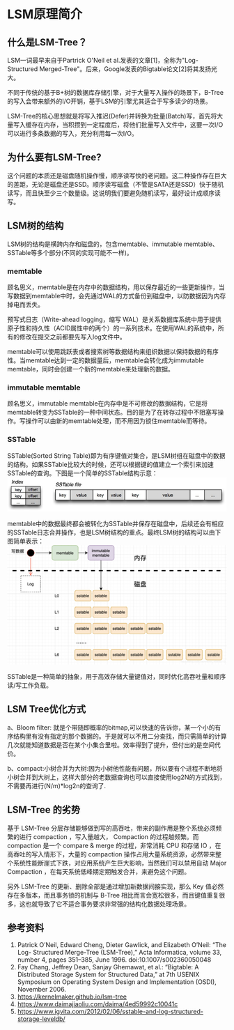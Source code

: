 # LSM原理简介

## 什么是LSM-Tree？

LSM一词最早来自于Partrick O'Neil et al.发表的文章[1]，全称为"Log-Structured Merged-Tree"。后来，Google发表的Bigtable论文[2]将其发扬光大。

不同于传统的基于B+树的数据库存储引擎，对于大量写入操作的场景下，B-Tree的写入会带来额外的I/O开销，基于LSM的引擎尤其适合于写多读少的场景。

LSM-Tree的核心思想就是将写入推迟(Defer)并转换为批量(Batch)写，首先将大量写入缓存在内存，当积攒到一定程度后，将他们批量写入文件中，这要一次I/O可以进行多条数据的写入，充分利用每一次I/O。

## 为什么要有LSM-Tree?

这个问题的本质还是磁盘随机操作慢，顺序读写快的老问题。这二种操作存在巨大的差距，无论是磁盘还是SSD。顺序读写磁盘（不管是SATA还是SSD）快于随机读写，而且快至少三个数量级。这说明我们要避免随机读写，最好设计成顺序读写。

## LSM树的结构

LSM树的结构是横跨内存和磁盘的，包含memtable、immutable memtable、SSTable等多个部分(不同的实现可能不一样)。

### memtable

顾名思义，memtable是在内存中的数据结构，用以保存最近的一些更新操作，当写数据到memtable中时，会先通过WAL的方式备份到磁盘中，以防数据因为内存掉电而丢失。

预写式日志（Write-ahead logging，缩写 WAL）是关系数据库系统中用于提供原子性和持久性（ACID属性中的两个）的一系列技术。在使用WAL的系统中，所有的修改在提交之前都要先写入log文件中。

memtable可以使用跳跃表或者搜索树等数据结构来组织数据以保持数据的有序性。当memtable达到一定的数据量后，memtable会转化成为immutable memtable，同时会创建一个新的memtable来处理新的数据。

### immutable memtable

顾名思义，immutable memtable在内存中是不可修改的数据结构，它是将memtable转变为SSTable的一种中间状态。目的是为了在转存过程中不阻塞写操作。写操作可以由新的memtable处理，而不用因为锁住memtable而等待。

### SSTable

SSTable(Sorted String Table)即为有序键值对集合，是LSM树组在磁盘中的数据的结构。如果SSTable比较大的时候，还可以根据键的值建立一个索引来加速SSTable的查询。下图是一个简单的SSTable结构示意：
![1](images/xsstable.png.pagespeed.ic.IkMoqaKZX9.jpg)

memtable中的数据最终都会被转化为SSTable并保存在磁盘中，后续还会有相应的SSTable日志合并操作，也是LSM树结构的重点。最终LSM树的结构可以由下图简单表示：
![2](images/20200724205934221.png)

SSTable是一种简单的抽象，用于高效存储大量键值对，同时优化高吞吐量和顺序读/写工作负载。

## LSM Tree优化方式

a、Bloom filter: 就是个带随即概率的bitmap,可以快速的告诉你，某一个小的有序结构里有没有指定的那个数据的。于是就可以不用二分查找，而只需简单的计算几次就能知道数据是否在某个小集合里啦。效率得到了提升，但付出的是空间代价。

b、compact:小树合并为大树:因为小树他性能有问题，所以要有个进程不断地将小树合并到大树上，这样大部分的老数据查询也可以直接使用log2N的方式找到，不需要再进行(N/m)*log2n的查询了.

## LSM-Tree 的劣势

基于 LSM-Tree 分层存储能够做到写的高吞吐，带来的副作用是整个系统必须频繁的进行 compaction ，写入量越大， Compaction 的过程越频繁。而 compaction 是一个 compare & merge 的过程，非常消耗 CPU 和存储 IO ，在高吞吐的写入情形下，大量的 compaction 操作占用大量系统资源，必然带来整个系统性能断崖式下跌，对应用系统产生巨大影响，当然我们可以禁用自动 Major Compaction ，在每天系统低峰期定期触发合并，来避免这个问题。

另外 LSM-Tree 的更新、删除全部是通过增加新数据间接实现，那么 Key 值必然存在多版本，而且事务锁的机制与 B-Tree 相比而言会宽松很多，而且键值重复很多，这也就导致了它不适合事务要求非常强的结构化数据处理场景。

## 参考资料

1. Patrick O’Neil, Edward Cheng, Dieter Gawlick, and Elizabeth O’Neil: “The Log- Structured Merge-Tree (LSM-Tree),” Acta Informatica, volume 33, number 4, pages 351–385, June 1996. doi:10.1007/s002360050048
2. Fay Chang, Jeffrey Dean, Sanjay Ghemawat, et al.: “Bigtable: A Distributed Storage System for Structured Data,” at 7th USENIX Symposium on Operating System Design and Implementation (OSDI), November 2006.
3. <https://kernelmaker.github.io/lsm-tree>
4. <https://www.daimajiaoliu.com/daima/4ed59992c10041c>
5. <https://www.igvita.com/2012/02/06/sstable-and-log-structured-storage-leveldb/>
